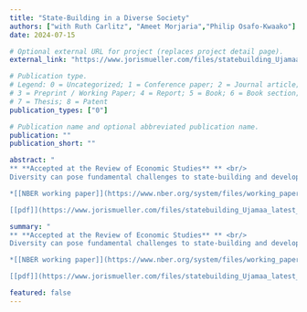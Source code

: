 ```yaml
---
title: "State-Building in a Diverse Society"
authors: ["with Ruth Carlitz", "Ameet Morjaria","Philip Osafo-Kwaako"]
date: 2024-07-15

# Optional external URL for project (replaces project detail page).
external_link: "https://www.jorismueller.com/files/statebuilding_Ujamaa_latest_draft.pdf"

# Publication type.
# Legend: 0 = Uncategorized; 1 = Conference paper; 2 = Journal article;
# 3 = Preprint / Working Paper; 4 = Report; 5 = Book; 6 = Book section;
# 7 = Thesis; 8 = Patent
publication_types: ["0"]

# Publication name and optional abbreviated publication name.
publication: ""
publication_short: ""

abstract: "
** **Accepted at the Review of Economic Studies** ** <br/>
Diversity can pose fundamental challenges to state-building and development. The Tanzanian Ujamaa policy — one of post-colonial Africa’s largest state-building experiments — addressed these challenges by resettling a diverse population in planned villages, where children received political education. We combine differences in exposure to Ujamaa across space and age to identify long-term impacts of the policy. Analysis of contemporary surveys shows persistent, positive effects on national identity and state legitimacy. Exposed cohorts are also more likely to marry across ethnic lines. Our preferred interpretation, supported by evidence that considers alternative hypotheses, is that changes to educational content drive our results. Our findings also point to trade-offs associated with state-building: while the policy contributed to establishing the new state as a legitimate central authority, simultaneously it lowered demands for democratic accountability. <br/>

*[[NBER working paper]](https://www.nber.org/system/files/working_papers/w30731/w30731.pdf/)* <br/>

[[pdf]](https://www.jorismueller.com/files/statebuilding_Ujamaa_latest_draft.pdf/)"

summary: "
** **Accepted at the Review of Economic Studies** ** <br/>
Diversity can pose fundamental challenges to state-building and development. The Tanzanian Ujamaa policy — one of post-colonial Africa’s largest state-building experiments — addressed these challenges by resettling a diverse population in planned villages, where children received political education. We combine differences in exposure to Ujamaa across space and age to identify long-term impacts of the policy. Analysis of contemporary surveys shows persistent, positive effects on national identity and state legitimacy. Exposed cohorts are also more likely to marry across ethnic lines. Our preferred interpretation, supported by evidence that considers alternative hypotheses, is that changes to educational content drive our results. Our findings also point to trade-offs associated with state-building: while the policy contributed to establishing the new state as a legitimate central authority, simultaneously it lowered demands for democratic accountability. <br/>

*[[NBER working paper]](https://www.nber.org/system/files/working_papers/w30731/w30731.pdf/)* <br/>

[[pdf]](https://www.jorismueller.com/files/statebuilding_Ujamaa_latest_draft.pdf/)"

featured: false
---
```

